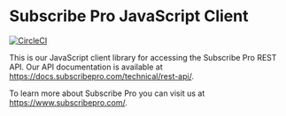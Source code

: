 # Subscribe Pro JavaScript Client

[![CircleCI](https://dl.circleci.com/status-badge/img/gh/subscribepro/subscribepro-js/tree/main.svg?style=svg)](https://dl.circleci.com/status-badge/redirect/gh/subscribepro/subscribepro-js/tree/main)

This is our JavaScript client library for accessing the Subscribe Pro REST API. Our API documentation is available at https://docs.subscribepro.com/technical/rest-api/.

To learn more about Subscribe Pro you can visit us at https://www.subscribepro.com/.
